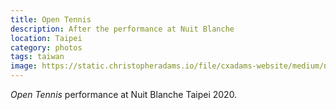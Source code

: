 ```yaml
---
title: Open Tennis
description: After the performance at Nuit Blanche
location: Taipei
category: photos
tags: taiwan
image: https://static.christopheradams.io/file/cxadams-website/medium/nextcloud/Photos/Albums/2020/20201003-2337_Taipei_NuitBlanche_Tennis/20201003-2337_Taipei_NuitBlanche_Tennis_L1002452-0.jpg
---
```


*Open Tennis* performance at Nuit Blanche Taipei 2020.
